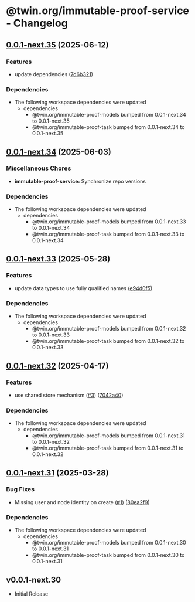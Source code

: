 # @twin.org/immutable-proof-service - Changelog

## [0.0.1-next.35](https://github.com/twinfoundation/immutable-proof/compare/immutable-proof-service-v0.0.1-next.34...immutable-proof-service-v0.0.1-next.35) (2025-06-12)


### Features

* update dependencies ([7d6b321](https://github.com/twinfoundation/immutable-proof/commit/7d6b321928ca0434ee530816b1440f1687b94a6e))


### Dependencies

* The following workspace dependencies were updated
  * dependencies
    * @twin.org/immutable-proof-models bumped from 0.0.1-next.34 to 0.0.1-next.35
    * @twin.org/immutable-proof-task bumped from 0.0.1-next.34 to 0.0.1-next.35

## [0.0.1-next.34](https://github.com/twinfoundation/immutable-proof/compare/immutable-proof-service-v0.0.1-next.33...immutable-proof-service-v0.0.1-next.34) (2025-06-03)


### Miscellaneous Chores

* **immutable-proof-service:** Synchronize repo versions


### Dependencies

* The following workspace dependencies were updated
  * dependencies
    * @twin.org/immutable-proof-models bumped from 0.0.1-next.33 to 0.0.1-next.34
    * @twin.org/immutable-proof-task bumped from 0.0.1-next.33 to 0.0.1-next.34

## [0.0.1-next.33](https://github.com/twinfoundation/immutable-proof/compare/immutable-proof-service-v0.0.1-next.32...immutable-proof-service-v0.0.1-next.33) (2025-05-28)


### Features

* update data types to use fully qualified names ([e94d0f5](https://github.com/twinfoundation/immutable-proof/commit/e94d0f5db93856b5b59cfd34e55252fa13a7f4e0))


### Dependencies

* The following workspace dependencies were updated
  * dependencies
    * @twin.org/immutable-proof-models bumped from 0.0.1-next.32 to 0.0.1-next.33
    * @twin.org/immutable-proof-task bumped from 0.0.1-next.32 to 0.0.1-next.33

## [0.0.1-next.32](https://github.com/twinfoundation/immutable-proof/compare/immutable-proof-service-v0.0.1-next.31...immutable-proof-service-v0.0.1-next.32) (2025-04-17)


### Features

* use shared store mechanism ([#3](https://github.com/twinfoundation/immutable-proof/issues/3)) ([7042a40](https://github.com/twinfoundation/immutable-proof/commit/7042a40f0ef8b01463f07aeb1efae4f417162fa1))


### Dependencies

* The following workspace dependencies were updated
  * dependencies
    * @twin.org/immutable-proof-models bumped from 0.0.1-next.31 to 0.0.1-next.32
    * @twin.org/immutable-proof-task bumped from 0.0.1-next.31 to 0.0.1-next.32

## [0.0.1-next.31](https://github.com/twinfoundation/immutable-proof/compare/immutable-proof-service-v0.0.1-next.30...immutable-proof-service-v0.0.1-next.31) (2025-03-28)


### Bug Fixes

* Missing user and node identity on create ([#1](https://github.com/twinfoundation/immutable-proof/issues/1)) ([80ea2f9](https://github.com/twinfoundation/immutable-proof/commit/80ea2f901afc7531f4a522227a61e6fa1482484d))


### Dependencies

* The following workspace dependencies were updated
  * dependencies
    * @twin.org/immutable-proof-models bumped from 0.0.1-next.30 to 0.0.1-next.31
    * @twin.org/immutable-proof-task bumped from 0.0.1-next.30 to 0.0.1-next.31

## v0.0.1-next.30

- Initial Release
